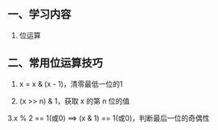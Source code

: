 ## 一、学习内容

1. 位运算


## 二、常用位运算技巧

1. x = x & (x - 1)，清零最低一位的1

2. (x >> n) & 1，获取 x 的第 n 位的值

3.x % 2 == 1(或0) ==> (x & 1) == 1(或0)，判断最后一位的奇偶性
